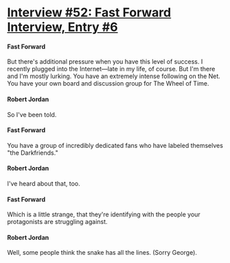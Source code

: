# [Interview #52: Fast Forward Interview, Entry #6](https://www.theoryland.com/intvmain.php?i=52#6)

#### Fast Forward

But there's additional pressure when you have this level of success. I recently plugged into the Internet—late in my life, of course. But I'm there and I'm mostly lurking. You have an extremely intense following on the Net. You have your own board and discussion group for The Wheel of Time.

#### Robert Jordan

So I've been told.

#### Fast Forward

You have a group of incredibly dedicated fans who have labeled themselves "the Darkfriends."

#### Robert Jordan

I've heard about that, too.

#### Fast Forward

Which is a little strange, that they're identifying with the people your protagonists are struggling against.

#### Robert Jordan

Well, some people think the snake has all the lines. (Sorry George).

